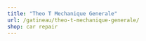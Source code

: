 ```yaml
---
title: "Theo T Mechanique Generale"
url: /gatineau/theo-t-mechanique-generale/
shop: car repair
---
```

